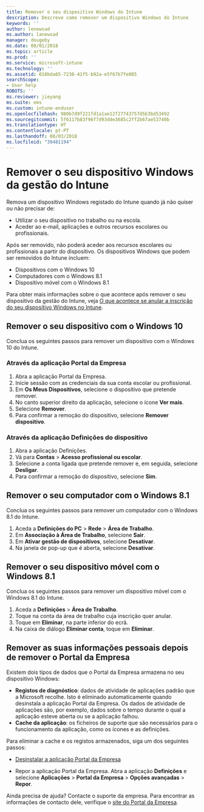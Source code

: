 ```yaml
---
title: Remover o seu dispositivo Windows do Intune
description: Descreve como remover um dispositivo Windows do Intune
keywords: ''
author: lenewsad
ms.author: lanewsad
manager: dougeby
ms.date: 08/01/2018
ms.topic: article
ms.prod: ''
ms.service: microsoft-intune
ms.technology: ''
ms.assetid: 018bda65-7238-41f5-b92a-e5f67b7fe085
searchScope:
- User help
ROBOTS: ''
ms.reviewer: jieyang
ms.suite: ems
ms.custom: intune-enduser
ms.openlocfilehash: 980b7d9f221fd1a1ae12f27743757d5b3bd53492
ms.sourcegitcommit: 5f6117b83f96f7d93dde3685c2ff2b67ae53740b
ms.translationtype: HT
ms.contentlocale: pt-PT
ms.lasthandoff: 08/03/2018
ms.locfileid: "39481194"
---
```

# <a name="remove-your-windows-device-from-intune-management"></a>Remover o seu dispositivo Windows da gestão do Intune

Remova um dispositivo Windows registado do Intune quando já não quiser ou não precisar de:  
* Utilizar o seu dispositivo no trabalho ou na escola. 
* Aceder ao e-mail, aplicações e outros recursos escolares ou profissionais.

Após ser removido, não poderá aceder aos recursos escolares ou profissionais a partir do dispositivo. Os dispositivos Windows que podem ser removidos do Intune incluem:  
* Dispositivos com o Windows 10 
* Computadores com o Windows 8.1
* Dispositivo móvel com o Windows 8.1
 
Para obter mais informações sobre o que acontece após remover o seu dispositivo da gestão do Intune, veja [O que acontece se anular a inscrição do seu dispositivo Windows no Intune](what-happens-if-you-unenroll-your-device-from-intune-windows.md).

## <a name="remove-your-windows-10-device"></a>Remover o seu dispositivo com o Windows 10
Conclua os seguintes passos para remover um dispositivo com o Windows 10 do Intune.

### <a name="via-the-company-portal-app"></a>Através da aplicação Portal da Empresa

1. Abra a aplicação Portal da Empresa.
2. Inicie sessão com as credenciais da sua conta escolar ou profissional.
3. Em **Os Meus Dispositivos**, selecione o dispositivo que pretende remover.
4. No canto superior direito da aplicação, selecione o ícone **Ver mais**.
5. Selecione **Remover**. 
6. Para confirmar a remoção do dispositivo, selecione **Remover dispositivo**.

### <a name="via-device-settings-app"></a>Através da aplicação Definições do dispositivo
1. Abra a aplicação Definições. 
2. Vá para **Contas** > **Acesso profissional ou escolar**.
3. Selecione a conta ligada que pretende remover e, em seguida, selecione **Desligar**.
4. Para confirmar a remoção do dispositivo, selecione **Sim**.

## <a name="remove-your-windows-81-computer"></a>Remover o seu computador com o Windows 8.1
Conclua os seguintes passos para remover um computador com o Windows 8.1 do Intune.

1.  Aceda a **Definições do PC** > **Rede** > **Área de Trabalho**.
2.  Em **Associação à Área de Trabalho**, selecione **Sair**.
3.  Em **Ativar gestão de dispositivos**, selecione **Desativar**.
4.  Na janela de pop-up que é aberta, selecione **Desativar**.

## <a name="remove-your-windows-81-mobile-device"></a>Remover o seu dispositivo móvel com o Windows 8.1
Conclua os seguintes passos para remover um dispositivo móvel com o Windows 8.1 do Intune.

1.  Aceda a **Definições** > **Área de Trabalho**.
2.  Toque na conta da área de trabalho cuja inscrição quer anular.
3.  Toque em **Eliminar**, na parte inferior do ecrã.
4.  Na caixa de diálogo **Eliminar conta**, toque em **Eliminar**.  
## <a name="removing-your-personal-information-after-removing-the-company-portal"></a>Remover as suas informações pessoais depois de remover o Portal da Empresa
Existem dois tipos de dados que o Portal da Empresa armazena no seu dispositivo Windows:

-   **Registos de diagnóstico**: dados de atividade de aplicações padrão que a Microsoft recolhe. Isto é eliminado automaticamente quando desinstala a aplicação Portal da Empresa. Os dados de atividade de aplicações são, por exemplo, dados sobre o tempo durante o qual a aplicação esteve aberta ou se a aplicação falhou.
-   **Cache da aplicação**: os ficheiros de suporte que são necessários para o funcionamento da aplicação, como os ícones e as definições.

Para eliminar a cache e os registos armazenados, siga um dos seguintes passos:

* [Desinstalar a aplicação Portal da Empresa](https://support.microsoft.com/help/4028003/windows-10-uninstall-apps-and-programs) 

* Repor a aplicação Portal da Empresa. Abra a aplicação **Definições** e selecione **Aplicações** > **Portal da Empresa** > **Opções avançadas** > **Repor**. 

Ainda precisa de ajuda? Contacte o suporte da empresa. Para encontrar as informações de contacto dele, verifique o [site do Portal da Empresa](https://portal.manage.microsoft.com#HelpDeskDialog).
